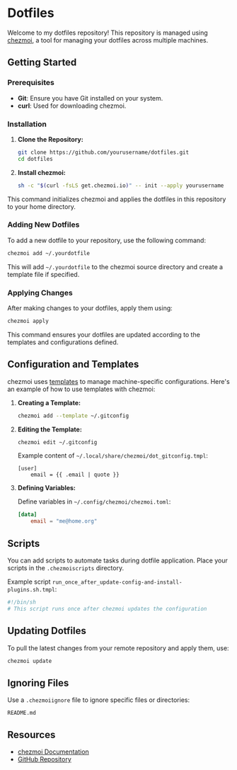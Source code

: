 # Dotfiles

Welcome to my dotfiles repository! This repository is managed using [chezmoi](https://www.chezmoi.io), a tool for managing your dotfiles across multiple machines.

## Getting Started

### Prerequisites

- **Git**: Ensure you have Git installed on your system.
- **curl**: Used for downloading chezmoi.

### Installation

1. **Clone the Repository:**

   ```sh
   git clone https://github.com/yourusername/dotfiles.git
   cd dotfiles
   ```

2. **Install chezmoi:**

   ```sh
   sh -c "$(curl -fsLS get.chezmoi.io)" -- init --apply yourusername
   ```

This command initializes chezmoi and applies the dotfiles in this repository to your home directory.

### Adding New Dotfiles

To add a new dotfile to your repository, use the following command:

```sh
chezmoi add ~/.yourdotfile
```

This will add `~/.yourdotfile` to the chezmoi source directory and create a template file if specified.

### Applying Changes

After making changes to your dotfiles, apply them using:

```sh
chezmoi apply
```

This command ensures your dotfiles are updated according to the templates and configurations defined.

## Configuration and Templates

chezmoi uses [templates](https://www.chezmoi.io/docs/templates/) to manage machine-specific configurations. Here's an example of how to use templates with chezmoi:

1. **Creating a Template:**

   ```sh
   chezmoi add --template ~/.gitconfig
   ```

2. **Editing the Template:**

   ```sh
   chezmoi edit ~/.gitconfig
   ```

   Example content of `~/.local/share/chezmoi/dot_gitconfig.tmpl`:

   ```tmpl
   [user]
       email = {{ .email | quote }}
   ```

3. **Defining Variables:**

   Define variables in `~/.config/chezmoi/chezmoi.toml`:

   ```toml
   [data]
       email = "me@home.org"
   ```

## Scripts

You can add scripts to automate tasks during dotfile application. Place your scripts in the `.chezmoiscripts` directory.

Example script `run_once_after_update-config-and-install-plugins.sh.tmpl`:

```sh
#!/bin/sh
# This script runs once after chezmoi updates the configuration
```

## Updating Dotfiles

To pull the latest changes from your remote repository and apply them, use:

```sh
chezmoi update
```

## Ignoring Files

Use a `.chezmoiignore` file to ignore specific files or directories:

```
README.md
```

## Resources

- [chezmoi Documentation](https://www.chezmoi.io/docs/)
- [GitHub Repository](https://github.com/twpayne/chezmoi)
